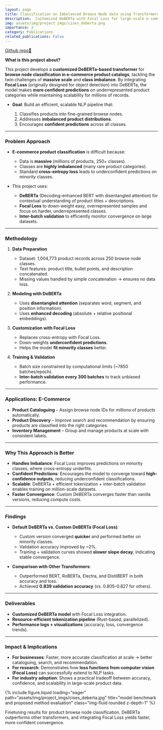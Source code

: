 ```yaml
---
layout: page
title: Classification on Imbalanced Browse Node data using Transformers
description:  Customized DeBERTa with Focal Loss for large-scale e-commerce browse node classification, improving convergence, confidence, and performance on imbalanced product data.
img: assets/img/project_imgs/cises_deberta.png
importance: 2
category: Publications
related_publications: False
---
```


[Github repo🔗](https://github.com/kumar-selvakumaran/Transformers_for_imbalanced_classification)

**What is this project about?**

This project develops a **customized DeBERTa-based transformer** for **browse node classification in e-commerce product catalogs**, tackling the twin challenges of **massive scale** and **class imbalance**. By integrating **Focal Loss** (originally designed for object detection) into DeBERTa, the model makes **more confident predictions** on underrepresented product categories while maintaining scalability for millions of records.

* **Goal**: Build an efficient, scalable NLP pipeline that:

  1. Classifies products into fine-grained browse nodes.
  2. Addresses **imbalanced product distributions**.
  3. Encourages **confident predictions** across all classes.

---

### Problem Approach

* **E-commerce product classification** is difficult because:

  * Data is **massive** (millions of products, 250+ classes).
  * Classes are **highly imbalanced** (many rare product categories).
  * Standard **cross-entropy loss** leads to underconfident predictions on minority classes.

* This project uses:

  * **DeBERTa** (Decoding-enhanced BERT with disentangled attention) for contextual understanding of product titles + descriptions.
  * **Focal Loss** to down-weight easy, overrepresented samples and focus on harder, underrepresented classes.
  * **Inter-batch validation** to efficiently monitor convergence on large datasets.

---

### Methodology

1. **Data Preparation**

   * Dataset: 1,004,773 product records across 250 browse node classes.
   * Text features: product title, bullet points, and description concatenated.
   * Missing values handled by simple concatenation → ensures no data loss.

2. **Modeling with DeBERTa**

   * Uses **disentangled attention** (separates word, segment, and position information).
   * Uses **enhanced decoding** (absolute + relative positional embeddings).

3. **Customization with Focal Loss**

   * Replaces cross-entropy with Focal Loss.
   * Down-weights **underconfident predictions**.
   * Helps the model **fit minority classes** better.

4. **Training & Validation**

   * Batch size constrained by computational limits (\~7850 batches/epoch).
   * **Inter-batch validation every 300 batches** to track unbiased performance.

---

### Applications: E-Commerce

* **Product Cataloguing** – Assign browse node IDs for millions of products automatically.
* **Product Discovery** – Improve search and recommendation by ensuring products are classified into the right categories.
* **Inventory Management** – Group and manage products at scale with consistent labels.

---

### Why This Approach is Better

* **Handles Imbalance**: Focal Loss improves predictions on minority classes, where cross-entropy underfits.
* **Confident Predictions**: Encourages the model to converge toward **high-confidence outputs**, reducing underconfident classifications.
* **Scalable**: DeBERTa + efficient tokenization + inter-batch validation enables training on million-scale datasets.
* **Faster Convergence**: Custom DeBERTa converges faster than vanilla versions, reducing compute costs.

---

### Findings

* **Default DeBERTa vs. Custom DeBERTa (Focal Loss)**:

  * Custom version converged **quicker** and performed better on minority classes.
  * Validation accuracy improved by \~2%.
  * Training + validation curves showed **slower slope decay**, indicating stable convergence.

* **Comparison with Other Transformers**:

  * Outperformed BERT, RoBERTa, Electra, and DistilBERT in both accuracy and loss.
  * Achieved **0.839 validation accuracy** (vs. 0.805–0.827 for others).

---

### Deliverables

* **Customized DeBERTa model** with Focal Loss integration.
* **Resource-efficient tokenization pipeline** (Rust-based, parallelized).
* **Performance logs + visualizations** (accuracy, loss, convergence trends).

---

### Impact & Implications

* **For businesses**: Faster, more accurate classification at scale → better cataloguing, search, and recommendation.
* **For research**: Demonstrates how **loss functions from computer vision (Focal Loss)** can successfully extend to NLP tasks.
* **For industry adoption**: Shows a practical tradeoff between accuracy, confidence, and scalability in large-scale product data.

{% include figure.liquid loading="eager" path="assets/img/project_imgs/cises_deberta.jpg" title="model benchmark and proposed method evaluation" class="img-fluid rounded z-depth-1" %}
<div class="caption">
    Finetuning results for product browse node classification. DeBERTa outperforms other transformers, and integrating Focal Loss yields faster, more confident convergence.
</div>